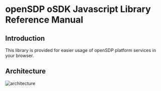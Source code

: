 # openSDP oSDK Javascript Library Reference Manual #

## Introduction ##

This library is provided for easier usage of openSDP platform services in your browser.

## Architecture ##

![architecture](images/teligentsdk.svg)